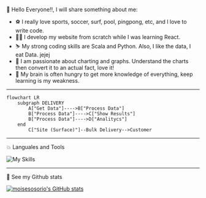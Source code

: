 👋 Hello Everyone!!, I will share something about me:

- :soccer: I really love sports, soccer, surf, pool, pingpong, etc, and I love to write code.
- :surfing_man: I develop my website from scratch while I was learning React.
- :skier: My strong coding skills are Scala and Python. Also, I like the data, I eat Data. jejej
- :crossed_fingers: I am passionate about charting and graphs. Understand the charts then convert it to an actual fact, love it!
- :brain: My brain is often hungry to get more knowledge of everything, keep learning is my weakness.

---

```mermaid
flowchart LR
    subgraph DELIVERY
        A["Get Data"]---->B["Process Data"]
        B["Process Data"]---->C["Show Results"]
        B["Process Data"]---->D["Analitycs"]
    end
        C["Site (Surface)"]--Bulk Delivery-->Customer
```

---
 :boom: Languales and Tools

![My Skills](https://skills.thijs.gg/icons?i=py,idea,kubernetes,git,postgres,scala,js,html,docker,angular)

---
:muscle: See my Github stats

[![moisesosorio's GitHub stats](https://github-readme-stats.vercel.app/api?username=moisesosorio&count_private=true&show_icons=true&theme=transparent)](https://github.com/moisesosorio/github-readme-stats)
